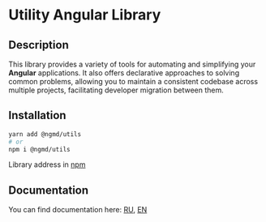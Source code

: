 # Utility Angular Library

## Description

This library provides a variety of tools for automating and simplifying your **Angular** applications. It also offers declarative approaches to solving common problems, allowing you to maintain a consistent codebase across multiple projects, facilitating developer migration between them. 


## Installation

```bash
yarn add @ngmd/utils
# or
npm i @ngmd/utils
```

Library address in [npm](https://www.npmjs.com/package/@ngmd/utils)

## Documentation

You can find documentation here: [RU](https://md-utils.web.app/getting-started/installation), [EN](https://md-utils-en.web.app/getting-started/installation)

